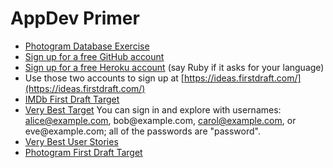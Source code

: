 # AppDev Primer

 - [Photogram Database Exercise](https://docs.google.com/spreadsheets/d/104IDD206ubqloGZbjtSUAYwfOsFpiC6bQ3C11Re57M4/edit#gid=0)
 - [Sign up for a free GitHub account](https://github.com/join)
 - [Sign up for a free Heroku account](https://signup.heroku.com/) (say Ruby if it asks for your language)
 - Use those two accounts to sign up at [https://ideas.firstdraft.com/](https://ideas.firstdraft.com/)
 - [IMDb First Draft Target](https://appdev-primer-imdb.herokuapp.com/)
 - [Very Best Target](http://very-best-demo-pr-3.herokuapp.com/) You can sign in and explore with usernames: alice@example.com, bob<span>@example.com, carol@example.com, or </span>eve<span>@example.com; all of the passwords are "password".</span>
 - [Very Best User Stories](https://gist.github.com/raghubetina/f0e2d7d73dd996c014904b5fb24e4e61)
 - [Photogram First Draft Target](https://appdev-primer-photogram.herokuapp.com/users/sign_up)
